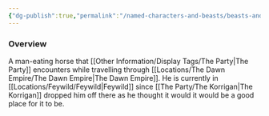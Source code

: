 ```yaml
---
{"dg-publish":true,"permalink":"/named-characters-and-beasts/beasts-and-animals/man-eating-horse/","tags":["NPC"],"updated":"2025-02-13T18:24:16.053+00:00"}
---
```



### Overview
A man-eating horse that [[Other Information/Display Tags/The Party\|The Party]] encounters while travelling through [[Locations/The Dawn Empire/The Dawn Empire\|The Dawn Empire]]. He is currently in [[Locations/Feywild/Feywild\|Feywild]] since [[The Party/The Korrigan\|The Korrigan]] dropped him off there as he thought it would it would be a good place for it to be.